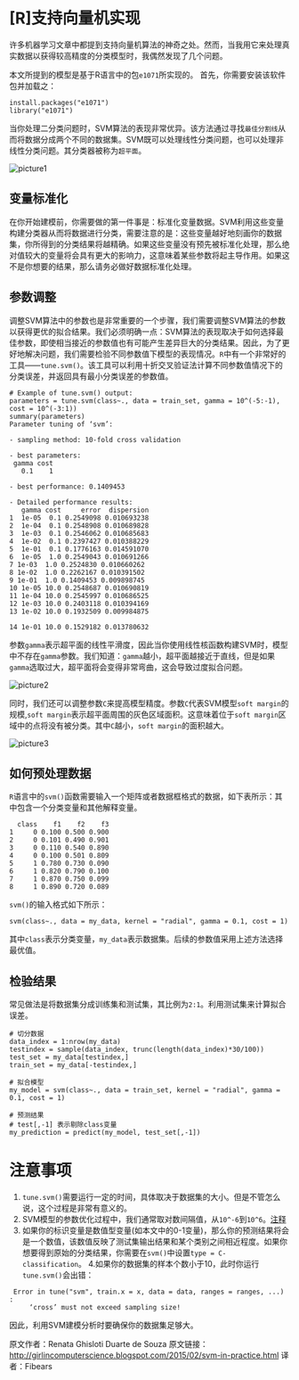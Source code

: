# [R]支持向量机实现

许多机器学习文章中都提到支持向量机算法的神奇之处。然而，当我用它来处理真实数据以获得较高精度的分类模型时，我偶然发现了几个问题。

本文所提到的模型是基于R语言中的包`e1071`所实现的。
首先，你需要安装该软件包并加载之：

```{r}
install.packages("e1071")
library("e1071")
```

当你处理二分类问题时，SVM算法的表现非常优异。该方法通过寻找`最佳分割线`从而将数据分成两个不同的数据集。SVM既可以处理线性分类问题，也可以处理非线性分类问题。其分类器被称为`超平面`。

![picture1](picture1.png)

## 变量标准化

在你开始建模前，你需要做的第一件事是：标准化变量数据。SVM利用这些变量构建分类器从而将数据进行分类，需要注意的是：这些变量越好地刻画你的数据集，你所得到的分类结果将越精确。如果这些变量没有预先被标准化处理，那么绝对值较大的变量将会具有更大的影响力，这意味着某些参数将起主导作用。如果这不是你想要的结果，那么请务必做好数据标准化处理。

## 参数调整

调整SVM算法中的参数也是非常重要的一个步骤，我们需要调整SVM算法的参数以获得更优的拟合结果。我们必须明确一点：SVM算法的表现取决于如何选择最佳参数，即使相当接近的参数值也有可能产生差异巨大的分类结果。因此，为了更好地解决问题，我们需要检验不同参数值下模型的表现情况。`R`中有一个非常好的工具——`tune.svm()`。该工具可以利用十折交叉验证法计算不同参数值情况下的分类误差，并返回具有最小分类误差的参数值。

```
# Example of tune.svm() output:
parameters = tune.svm(class~., data = train_set, gamma = 10^(-5:-1), cost = 10^(-3:1))
summary(parameters)
Parameter tuning of ‘svm’:

- sampling method: 10-fold cross validation 

- best parameters:
 gamma cost
   0.1    1

- best performance: 0.1409453 

- Detailed performance results:
   gamma cost     error  dispersion
1  1e-05  0.1 0.2549098 0.010693238
2  1e-04  0.1 0.2548908 0.010689828
3  1e-03  0.1 0.2546062 0.010685683
4  1e-02  0.1 0.2397427 0.010388229
5  1e-01  0.1 0.1776163 0.014591070
6  1e-05  1.0 0.2549043 0.010691266
7 1e-03  1.0 0.2524830 0.010660262
8 1e-02  1.0 0.2262167 0.010391502
9 1e-01  1.0 0.1409453 0.009898745
10 1e-05 10.0 0.2548687 0.010690819
11 1e-04 10.0 0.2545997 0.010686525
12 1e-03 10.0 0.2403118 0.010394169
13 1e-02 10.0 0.1932509 0.009984875

14 1e-01 10.0 0.1529182 0.013780632
```

参数`gamma`表示超平面的线性平滑度，因此当你使用线性核函数构建SVM时，模型中不存在`gamma`参数。我们知道：`gamma`越小，超平面越接近于直线，但是如果`gamma`选取过大，超平面将会变得非常弯曲，这会导致过度拟合问题。

![picture2](picture2.png)

同时，我们还可以调整参数`C`来提高模型精度。参数`C`代表SVM模型`soft margin`的规模,`soft margin`表示超平面周围的灰色区域面积。这意味着位于`soft margin`区域中的点将没有被分类。其中`C`越小，`soft margin`的面积越大。

![picture3](picture3.png)

## 如何预处理数据

`R`语言中的`svm()`函数需要输入一个矩阵或者数据框格式的数据，如下表所示：其中包含一个分类变量和其他解释变量。

```
  class    f1    f2    f3
1     0 0.100 0.500 0.900
2     0 0.101 0.490 0.901
3     0 0.110 0.540 0.890
4     0 0.100 0.501 0.809
5     1 0.780 0.730 0.090
6     1 0.820 0.790 0.100
7     1 0.870 0.750 0.099
8     1 0.890 0.720 0.089
```

`svm()`的输入格式如下所示：

```
svm(class~., data = my_data, kernel = "radial", gamma = 0.1, cost = 1)
```

其中`class`表示分类变量，`my_data`表示数据集。后续的参数值采用上述方法选择最优值。

## 检验结果
常见做法是将数据集分成训练集和测试集，其比例为`2:1`。利用测试集来计算拟合误差。

```
# 切分数据
data_index = 1:nrow(my_data)
testindex = sample(data_index, trunc(length(data_index)*30/100))
test_set = my_data[testindex,]
train_set = my_data[-testindex,]

# 拟合模型
my_model = svm(class~., data = train_set, kernel = "radial", gamma = 0.1, cost = 1)

# 预测结果
# test[,-1] 表示剔除class变量
my_prediction = predict(my_model, test_set[,-1])
```

# 注意事项
1. `tune.svm()`需要运行一定的时间，具体取决于数据集的大小。但是不管怎么说，这个过程是非常有意义的。
2. SVM模型的参数优化过程中，我们通常取对数间隔值，从`10^-6`到`10^6`。[注释](http://stats.stackexchange.com/questions/81537/gridsearch-for-svm-parameter-estimation)
3. 如果你的标识变量是数值型变量(如本文中的0-1变量)，那么你的预测结果将会是一个数值，该数值反映了测试集输出结果和某个类别之间相近程度。如果你想要得到原始的分类结果，你需要在`svm()`中设置`type = C-classification`。
4.如果你的数据集的样本个数小于10，此时你运行`tune.svm()`会出错：

```
 Error in tune("svm", train.x = x, data = data, ranges = ranges, ...) : 
     ‘cross’ must not exceed sampling size!
```

因此，利用SVM建模分析时要确保你的数据集足够大。

原文作者：Renata Ghisloti Duarte de Souza
原文链接：http://girlincomputerscience.blogspot.com/2015/02/svm-in-practice.html
译者：Fibears